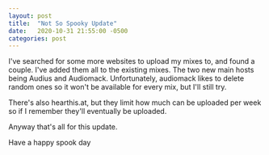 ```yaml
---
layout: post
title:  "Not So Spooky Update"
date:   2020-10-31 21:55:00 -0500
categories: post
---
```

I've searched for some more websites to upload my mixes to, and found a couple. I've added them all to the existing mixes. The two new main hosts being Audius and Audiomack. Unfortunately, audiomack likes to delete random ones so it won't be available for every mix, but I'll still try.

There's also hearthis.at, but they limit how much can be uploaded per week so if I remember they'll eventually be uploaded.

Anyway that's all for this update.

Have a happy spook day